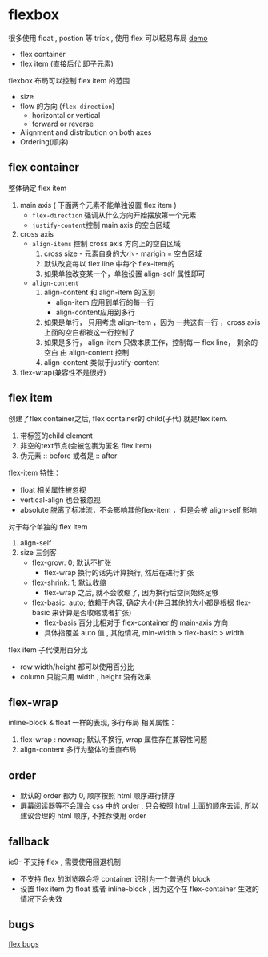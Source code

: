 # flexbox

很多使用 float , postion 等 trick , 使用 flex 可以轻易布局
[demo](http://the-echoplex.net/flexyboxes/)

- flex container
- flex item (直接后代 即子元素)

flexbox 布局可以控制 flex item 的范围

- size
- flow 的方向  (`flex-direction`)
    - horizontal or vertical
    - forward or reverse
- Alignment and distribution on both axes
- Ordering(顺序)

## flex container

整体确定 flex item

1. main axis ( 下面两个元素不能单独设置 flex item )
    - `flex-direction` 强调从什么方向开始摆放第一个元素
    - `justify-content`控制 main axis 的空白区域
2. cross axis
    - `align-items` 控制 cross axis 方向上的空白区域
        1. cross size - 元素自身的大小 - marigin = 空白区域
        2. 默认改变每以 flex line 中每个 flex-item的 
        3. 如果单独改变某一个，单独设置 align-self 属性即可
    - `align-content`
        1. align-content 和 align-item 的区别
            - align-item 应用到单行的每一行
            - align-content应用到多行
        2. 如果是单行， 只用考虑 align-item ，因为 一共这有一行 ，cross axis上面的空白都被这一行控制了
        3. 如果是多行， align-item 只做本质工作，控制每一 flex line， 剩余的空白 由 align-content 控制 
        4. align-content 类似于justify-content
3. flex-wrap(兼容性不是很好)

## flex item

创建了flex container之后, flex container的 child(子代) 就是flex item.
      
1. 带标签的child element
2. 非空的text节点(会被包裹为匿名 flex item)
3. 伪元素 :: before 或者是 :: after

flex-item 特性：

- float 相关属性被忽视
- vertical-align 也会被忽视
- absolute 脱离了标准流，不会影响其他flex-item ，但是会被 align-self 影响

对于每个单独的 flex item

1. align-self
2. size 三剑客
    - flex-grow: 0; 默认不扩张
        - flex-wrap 换行的话先计算换行, 然后在进行扩张
    - flex-shrink: 1; 默认收缩
        - flex-wrap 之后, 就不会收缩了, 因为换行后空间始终足够
    - flex-basic: auto; 依赖于内容, 确定大小(并且其他的大小都是根据 flex-basic 来计算是否收缩或者扩张)
        - flex-basis 百分比相对于 flex-container 的 main-axis 方向
        - 具体指覆盖 auto 值 , 其他情况, min-width > flex-basic > width

flex item 子代使用百分比

- row width/height 都可以使用百分比
- column 只能只用 width , height 没有效果


## flex-wrap

inline-block & float 一样的表现, 多行布局
相关属性： 

1. flex-wrap : nowrap; 默认不换行, wrap 属性存在兼容性问题
2. align-content 多行为整体的垂直布局

## order

- 默认的 order 都为 0, 顺序按照 html 顺序进行排序
- 屏幕阅读器等不会理会 css 中的 order , 只会按照 html 上面的顺序去读, 所以建议合理的 html 顺序, 不推荐使用 order

## fallback

ie9- 不支持 flex , 需要使用回退机制

- 不支持 flex 的浏览器会将 container 识别为一个普通的 block
- 设置 flex item 为 float 或者 inline-block , 因为这个在 flex-container 生效的情况下会失效

## bugs

[flex bugs](https://github.com/philipwalton/flexbugs)

